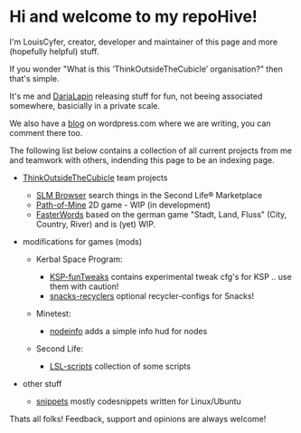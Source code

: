 # Hi and welcome to my repoHive!

I'm LouisCyfer, creator, developer and maintainer of this page and more (hopefully helpful) stuff.

If you wonder "What is this ’ThinkOutsideTheCubicle’ organisation?" then that's simple.

It's me and [DariaLapin](https://github.com/DariaLapin) releasing stuff for fun, not beeing associated somewhere, basicially in a private scale.

We also have a [blog](https://cubesoutside.wordpress.com/) on wordpress.com where we are writing, you can comment there too.

The following list below contains a collection of all current projects from me and teamwork with others, indending this page to be an indexing page.

- [ThinkOutsideTheCubicle](https://github.com/ThinkOutsideTheCubicle) team projects
  - [SLM Browser](https://github.com/ThinkOutsideTheCubicle/SLMBrowser) search things in the Second Life® Marketplace
  - [Path-of-Mine](https://github.com/ThinkOutsideTheCubicle/Path-of-Mine) 2D game - WIP (in development)
  - [FasterWords](https://github.com/ThinkOutsideTheCubicle/FasterWords) based on the german game "Stadt, Land, Fluss" (City, Country, River) and is (yet) WIP.


- modifications for games (mods)
  - Kerbal Space Program:
    - [KSP-funTweaks](https://github.com/LouisCyfer/KSP-funTweaks) contains experimental tweak cfg's for KSP .. use them with caution!
    - [snacks-recyclers](https://github.com/LouisCyfer/snacks-recyclers) optional recycler-configs for Snacks!

  - Minetest:
    - [nodeinfo](https://github.com/LouisCyfer/nodeinfo) adds a simple info hud for nodes

  - Second Life:
    - [LSL-scripts](https://github.com/LouisCyfer/LSL-scripts) collection of some scripts
- other stuff
  - [snippets](https://github.com/LouisCyfer/snippets) mostly codesnippets written for Linux/Ubuntu

Thats all folks! Feedback, support and opinions are always welcome!
